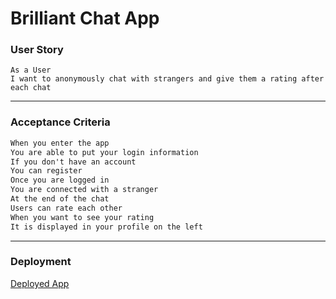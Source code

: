 # Brilliant Chat App

### User Story

```
As a User
I want to anonymously chat with strangers and give them a rating after each chat

```

---

### Acceptance Criteria

```md
When you enter the app
You are able to put your login information
If you don't have an account
You can register
Once you are logged in
You are connected with a stranger
At the end of the chat
Users can rate each other
When you want to see your rating
It is displayed in your profile on the left

```

---
### Deployment
[Deployed App](https://brilliant.herokuapp.com/)
